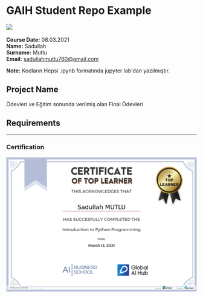 # GAIH Student Repo Example
![](img/newlogo.png)

**Course Date:** 08.03.2021  
**Name:** Sadullah  
**Surname:** Mutlu  
**Email:** sadullahmutlu760@gmail.com  

**Note:** Kodların Hepsi  .ipynb formatında jupyter lab'dan yazılmıştır.

## Project Name
Ödevleri ve Eğitim sonunda verilmiş olan Final Ödevleri

## Requirements

---

### Certification
![](img/TopLearnerCertificate.png)


